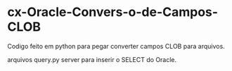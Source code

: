 # cx-Oracle-Convers-o-de-Campos-CLOB

Codigo feito em python para pegar converter campos CLOB para arquivos.

arquivos query.py server para inserir o SELECT do Oracle.
